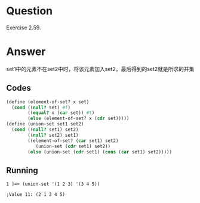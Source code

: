 # Question
Exercise 2.59.

# Answer
set1中的元素不在set2中时，将该元素加入set2，最后得到的set2就是所求的并集
## Codes
```scheme
(define (element-of-set? x set)
  (cond ((null? set) #f)
        ((equal? x (car set)) #t)
        (else (element-of-set? x (cdr set)))))
(define (union-set set1 set2)
  (cond ((null? set1) set2)
        ((null? set2) set1)
        ((element-of-set? (car set1) set2)
           (union-set (cdr set1) set2))
        (else (union-set (cdr set1) (cons (car set1) set2)))))
```

## Running
```
1 ]=> (union-set '(1 2 3) '(3 4 5))

;Value 11: (2 1 3 4 5)
```
